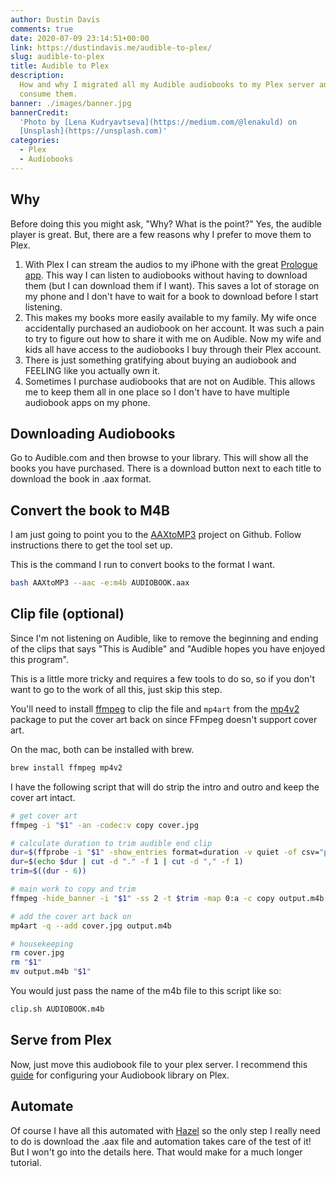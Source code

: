 ```yaml
---
author: Dustin Davis
comments: true
date: 2020-07-09 23:14:51+00:00
link: https://dustindavis.me/audible-to-plex/
slug: audible-to-plex
title: Audible to Plex
description:
  How and why I migrated all my Audible audiobooks to my Plex server and how I
  consume them.
banner: ./images/banner.jpg
bannerCredit:
  'Photo by [Lena Kudryavtseva](https://medium.com/@lenakuld) on
  [Unsplash](https://unsplash.com)'
categories:
  - Plex
  - Audiobooks
---
```


## Why

Before doing this you might ask, "Why? What is the point?" Yes, the audible
player is great. But, there are a few reasons why I prefer to move them to Plex.

1. With Plex I can stream the audios to my iPhone with the great
   [Prologue app](https://prologue-app.com/). This way I can listen to
   audiobooks without having to download them (but I can download them if I
   want). This saves a lot of storage on my phone and I don't have to wait for a
   book to download before I start listening.
2. This makes my books more easily available to my family. My wife once
   accidentally purchased an audiobook on her account. It was such a pain to try
   to figure out how to share it with me on Audible. Now my wife and kids all
   have access to the audiobooks I buy through their Plex account.
3. There is just something gratifying about buying an audiobook and FEELING like
   you actually own it.
4. Sometimes I purchase audiobooks that are not on Audible. This allows me to
   keep them all in one place so I don't have to have multiple audiobook apps on
   my phone.

## Downloading Audiobooks

Go to Audible.com and then browse to your library. This will show all the books
you have purchased. There is a download button next to each title to download
the book in .aax format.

## Convert the book to M4B

I am just going to point you to the
[AAXtoMP3](https://github.com/KrumpetPirate/AAXtoMP3) project on Github. Follow
instructions there to get the tool set up.

This is the command I run to convert books to the format I want.

```bash
bash AAXtoMP3 --aac -e:m4b AUDIOBOOK.aax
```

## Clip file (optional)

Since I'm not listening on Audible, like to remove the beginning and ending of
the clips that says "This is Audible" and "Audible hopes you have enjoyed this
program".

This is a little more tricky and requires a few tools to do so, so if you don't
want to go to the work of all this, just skip this step.

You'll need to install [ffmpeg](https://ffmpeg.org/) to clip the file and
`mp4art` from the [mp4v2](https://github.com/TechSmith/mp4v2) package to put the
cover art back on since FFmpeg doesn't support cover art.

On the mac, both can be installed with brew.

```bash
brew install ffmpeg mp4v2
```

I have the following script that will do strip the intro and outro and keep the
cover art intact.

```bash
# get cover art
ffmpeg -i "$1" -an -codec:v copy cover.jpg

# calculate duration to trim audible end clip
dur=$(ffprobe -i "$1" -show_entries format=duration -v quiet -of csv="p=0")
dur=$(echo $dur | cut -d "." -f 1 | cut -d "," -f 1)
trim=$((dur - 6))

# main work to copy and trim
ffmpeg -hide_banner -i "$1" -ss 2 -t $trim -map 0:a -c copy output.m4b

# add the cover art back on
mp4art -q --add cover.jpg output.m4b

# housekeeping
rm cover.jpg
rm "$1"
mv output.m4b "$1"
```

You would just pass the name of the m4b file to this script like so:

```bash
clip.sh AUDIOBOOK.m4b
```

## Serve from Plex

Now, just move this audiobook file to your plex server. I recommend this
[guide](https://github.com/seanap/Plex-Audiobook-Guide) for configuring your
Audiobook library on Plex.

## Automate

Of course I have all this automated with [Hazel](https://www.noodlesoft.com/) so
the only step I really need to do is download the .aax file and automation takes
care of the test of it! But I won't go into the details here. That would make
for a much longer tutorial.
